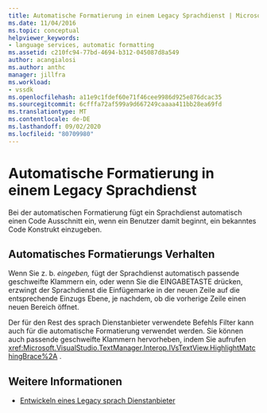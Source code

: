 ```yaml
---
title: Automatische Formatierung in einem Legacy Sprachdienst | Microsoft-Dokumentation
ms.date: 11/04/2016
ms.topic: conceptual
helpviewer_keywords:
- language services, automatic formatting
ms.assetid: c210fc94-77bd-4694-b312-045087d8a549
author: acangialosi
ms.author: anthc
manager: jillfra
ms.workload:
- vssdk
ms.openlocfilehash: a11e9c1fdef60e71f46cee9986d925e876dcac35
ms.sourcegitcommit: 6cfffa72af599a9d667249caaaa411bb28ea69fd
ms.translationtype: MT
ms.contentlocale: de-DE
ms.lasthandoff: 09/02/2020
ms.locfileid: "80709980"
---
```

# <a name="automatic-formatting-in-a-legacy-language-service"></a>Automatische Formatierung in einem Legacy Sprachdienst
Bei der automatischen Formatierung fügt ein Sprachdienst automatisch einen Code Ausschnitt ein, wenn ein Benutzer damit beginnt, ein bekanntes Code Konstrukt einzugeben.

## <a name="automatic-formatting-behavior"></a>Automatisches Formatierungs Verhalten
 Wenn Sie z. b. *eingeben,* fügt der Sprachdienst automatisch passende geschweifte Klammern ein, oder wenn Sie die EINGABETASTE drücken, erzwingt der Sprachdienst die Einfügemarke in der neuen Zeile auf die entsprechende Einzugs Ebene, je nachdem, ob die vorherige Zeile einen neuen Bereich öffnet.

 Der für den Rest des sprach Dienstanbieter verwendete Befehls Filter kann auch für die automatische Formatierung verwendet werden. Sie können auch passende geschweifte Klammern hervorheben, indem Sie aufrufen <xref:Microsoft.VisualStudio.TextManager.Interop.IVsTextView.HighlightMatchingBrace%2A> .

## <a name="see-also"></a>Weitere Informationen
- [Entwickeln eines Legacy sprach Dienstanbieter](../../extensibility/internals/developing-a-legacy-language-service.md)

